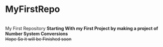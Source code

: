 # MyFirstRepo
<br> 
My First Repository
<strong> Starting With my First Project by making a project of Number System Conversions </strong>
<br>
<span style="text-decoration:line-through;"> Hope So it will be Finished soon </span> 
